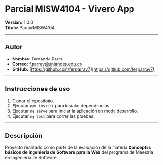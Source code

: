 # Parcial MISW4104 - Vivero App

**Versión:** 1.0.0  
**Título:** ParcialMISW4104

---

## Autor

- **Nombre:** Fernando Parra
- **Correo:** f.parrav@uniandes.edu.co
- **GitHub:** [https://github.com/ferparrav7](https://github.com/ferparrav7)

---

## Instrucciones de uso

1. Clonar el repositorio.
2. Ejecutar `npm install` para instalar dependencias.
3. Ejecutar `ng serve` para iniciar la aplicación en modo desarrollo.
4. Ejecutar `ng test` para correr las pruebas.

---

## Descripción

Proyecto realizado como parte de la evaluación de la materia **Conceptos básicos de ingeniería de Software para la Web** del programa de Maestría en Ingeniería de Software.
